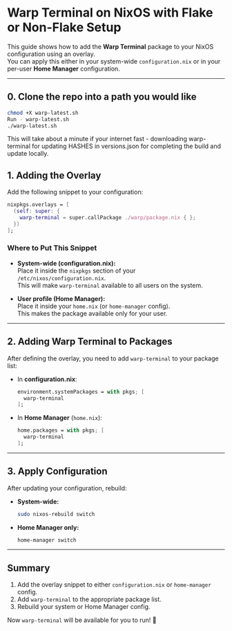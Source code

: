 # Warp Terminal on NixOS with Flake or Non-Flake Setup

This guide shows how to add the **Warp Terminal** package to your NixOS configuration using an overlay.  
You can apply this either in your system-wide `configuration.nix` or in your per-user **Home Manager** configuration.

---
## 0. Clone the repo into a path you would like
```bash
chmod +X warp-latest.sh
Run - warp-latest.sh
./warp-latest.sh
```
This will take about a minute if your internet fast - downloading warp-terminal for updating HASHES in versions.json for completing the build and update locally.

## 1. Adding the Overlay

Add the following snippet to your configuration:

```nix
nixpkgs.overlays = [
  (self: super: {
    warp-terminal = super.callPackage ./warp/package.nix { };
  })
];
```

### Where to Put This Snippet
- **System-wide (configuration.nix):**  
  Place it inside the `nixpkgs` section of your `/etc/nixos/configuration.nix`.  
  This will make `warp-terminal` available to all users on the system.

- **User profile (Home Manager):**  
  Place it inside your `home.nix` (or `home-manager` config).  
  This makes the package available only for your user.

---

## 2. Adding Warp Terminal to Packages

After defining the overlay, you need to add `warp-terminal` to your package list:

- In **configuration.nix**:
  ```nix
  environment.systemPackages = with pkgs; [
    warp-terminal
  ];
  ```

- In **Home Manager** (`home.nix`):
  ```nix
  home.packages = with pkgs; [
    warp-terminal
  ];
  ```

---

## 3. Apply Configuration

After updating your configuration, rebuild:

- **System-wide:**
  ```bash
  sudo nixos-rebuild switch
  ```
- **Home Manager only:**
  ```bash
  home-manager switch
  ```

---

## Summary

1. Add the overlay snippet to either `configuration.nix` or `home-manager` config.  
2. Add `warp-terminal` to the appropriate package list.  
3. Rebuild your system or Home Manager config.  

Now `warp-terminal` will be available for you to run! 🚀
